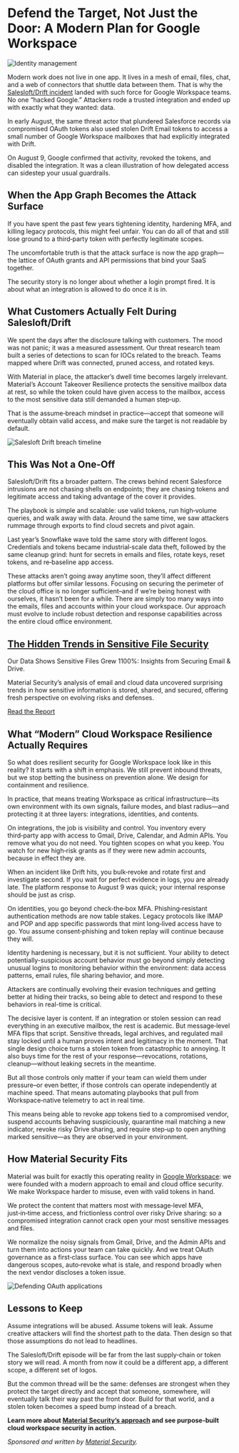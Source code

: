 # Defend the Target, Not Just the Door: A Modern Plan for Google Workspace

![Identity management](https://www.bleepstatic.com/content/hl-images/2024/07/02/identity-cybersecurity-framework.jpg)

Modern work does not live in one app. It lives in a mesh of email, files, chat, and a web of connectors that shuttle data between them. That is why the [Salesloft/Drift incident](https://material.security/resources/the-supply-chain-is-the-new-watering-hole?utm%5Fsource=third-party&utm%5Fmedium=website&utm%5Fcampaign=20251008-bleepingcomputer) landed with such force for Google Workspace teams. No one “hacked Google.” Attackers rode a trusted integration and ended up with exactly what they wanted: data.

In early August, the same threat actor that plundered Salesforce records via compromised OAuth tokens also used stolen Drift Email tokens to access a small number of Google Workspace mailboxes that had explicitly integrated with Drift.

On August 9, Google confirmed that activity, revoked the tokens, and disabled the integration. It was a clean illustration of how delegated access can sidestep your usual guardrails.

## When the App Graph Becomes the Attack Surface

If you have spent the past few years tightening identity, hardening MFA, and killing legacy protocols, this might feel unfair. You can do all of that and still lose ground to a third‑party token with perfectly legitimate scopes.

The uncomfortable truth is that the attack surface is now the app graph—the lattice of OAuth grants and API permissions that bind your SaaS together.

The security story is no longer about whether a login prompt fired. It is about what an integration is allowed to do once it is in.

## What Customers Actually Felt During Salesloft/Drift

We spent the days after the disclosure talking with customers. The mood was not panic; it was a measured assessment. Our threat research team built a series of detections to scan for IOCs related to the breach. Teams mapped where Drift was connected, pruned access, and rotated keys.

With Material in place, the attacker’s dwell time becomes largely irrelevant. Material’s Account Takeover Resilience protects the sensitive mailbox data at rest, so while the token could have given access to the mailbox, access to the most sensitive data still demanded a human step‑up.

That is the assume‑breach mindset in practice—accept that someone will eventually obtain valid access, and make sure the target is not readable by default.

![Salesloft Drift breach timeline](https://www.bleepstatic.com/images/news/security/m/material/oauth-apps/salesloft-drift-breach-timeline.png)

## This Was Not a One‑Off

Salesloft/Drift fits a broader pattern. The crews behind recent Salesforce intrusions are not chasing shells on endpoints; they are chasing tokens and legitimate access and taking advantage of the cover it provides.

The playbook is simple and scalable: use valid tokens, run high‑volume queries, and walk away with data. Around the same time, we saw attackers rummage through exports to find cloud secrets and pivot again.

Last year’s Snowflake wave told the same story with different logos. Credentials and tokens became industrial‑scale data theft, followed by the same cleanup grind: hunt for secrets in emails and files, rotate keys, reset tokens, and re‑baseline app access.

These attacks aren’t going away anytime soon, they’ll affect different platforms but offer similar lessons. Focusing on securing the perimeter of the cloud office is no longer sufficient–and if we’re being honest with ourselves, it hasn’t been for a while. There are simply too many ways into the emails, files and accounts within your cloud workspace. Our approach must evolve to include robust detection and response capabilities across the entire cloud office environment.

## [The Hidden Trends in Sensitive File Security](https://material.security/resources/exploring-sensitive-data-trends-what-weve-learned-from-protecting-email-and-files?utm%5Fsource=third-party&utm%5Fmedium=website&utm%5Fcampaign=20250818-bleepingcomputer)

Our Data Shows Sensitive Files Grew 1100%: Insights from Securing Email & Drive.

Material Security’s analysis of email and cloud data uncovered surprising trends in how sensitive information is stored, shared, and secured, offering fresh perspective on evolving risks and defenses.

[Read the Report](https://material.security/resources/exploring-sensitive-data-trends-what-weve-learned-from-protecting-email-and-files?utm%5Fsource=third-party&utm%5Fmedium=website&utm%5Fcampaign=20250818-bleepingcomputer)

## What “Modern” Cloud Workspace Resilience Actually Requires

So what does resilient security for Google Workspace look like in this reality? It starts with a shift in emphasis. We still prevent inbound threats, but we stop betting the business on prevention alone. We design for containment and resilience.

In practice, that means treating Workspace as critical infrastructure—its own environment with its own signals, failure modes, and blast radius—and protecting it at three layers: integrations, identities, and contents.

On integrations, the job is visibility and control. You inventory every third‑party app with access to Gmail, Drive, Calendar, and Admin APIs. You remove what you do not need. You tighten scopes on what you keep. You watch for new high‑risk grants as if they were new admin accounts, because in effect they are.

When an incident like Drift hits, you bulk‑revoke and rotate first and investigate second. If you wait for perfect evidence in logs, you are already late. The platform response to August 9 was quick; your internal response should be just as crisp.

On identities, you go beyond check‑the‑box MFA. Phishing‑resistant authentication methods are now table stakes. Legacy protocols like IMAP and POP and app specific passwords that mint long‑lived access have to go. You assume consent‑phishing and token replay will continue because they will.

Identity hardening is necessary, but it is not sufficient. Your ability to detect potentially-suspicious account behavior must go beyond simply detecting unusual logins to monitoring behavior within the environment: data access patterns, email rules, file sharing behavior, and more.

Attackers are continually evolving their evasion techniques and getting better at hiding their tracks, so being able to detect and respond to these behaviors in real-time is critical.

The decisive layer is content. If an integration or stolen session can read everything in an executive mailbox, the rest is academic. But message‑level MFA flips that script. Sensitive threads, legal archives, and regulated mail stay locked until a human proves intent and legitimacy in the moment. That single design choice turns a stolen token from catastrophic to annoying. It also buys time for the rest of your response—revocations, rotations, cleanup—without leaking secrets in the meantime.

But all those controls only matter if your team can wield them under pressure–or even better, if those controls can operate independently at machine speed. That means automating playbooks that pull from Workspace‑native telemetry to act in real time.

This means being able to revoke app tokens tied to a compromised vendor, suspend accounts behaving suspiciously, quarantine mail matching a new indicator, revoke risky Drive sharing, and require step‑up to open anything marked sensitive—as they are observed in your environment.

## How Material Security Fits

Material was built for exactly this operating reality in [Google Workspace](https://material.security/providers/google-workspace?utm%5Fsource=third-party&utm%5Fmedium=website&utm%5Fcampaign=20251008-bleepingcomputer): we were founded with a modern approach to email and cloud office security. We make Workspace harder to misuse, even with valid tokens in hand.

We protect the content that matters most with message‑level MFA, just‑in‑time access, and frictionless control over risky Drive sharing: so a compromised integration cannot crack open your most sensitive messages and files.

We normalize the noisy signals from Gmail, Drive, and the Admin APIs and turn them into actions your team can take quickly. And we treat OAuth governance as a first‑class surface. You can see which apps have dangerous scopes, auto‑revoke what is stale, and respond broadly when the next vendor discloses a token issue.

![Defending OAuth applications](https://www.bleepstatic.com/images/news/security/m/material/oauth-apps/oauth-threats.png)

## Lessons to Keep

Assume integrations will be abused. Assume tokens will leak. Assume creative attackers will find the shortest path to the data. Then design so that those assumptions do not lead to headlines.

The Salesloft/Drift episode will be far from the last supply‑chain or token story we will read. A month from now it could be a different app, a different scope, a different set of logos.

But the common thread will be the same: defenses are strongest when they protect the target directly and accept that someone, somewhere, will eventually talk their way past the front door. Build for that world, and a stolen token becomes a speed bump instead of a breach.

**Learn more about [Material Security’s approach](https://material.security/providers/google-workspace?utm%5Fsource=third-party&utm%5Fmedium=website&utm%5Fcampaign=20251008-bleepingcomputer) and see purpose-built cloud workspace security in action.**

_Sponsored and written by [Material Security](https://material.security/providers/google-workspace?utm%5Fsource=third-party&utm%5Fmedium=website&utm%5Fcampaign=20251008-bleepingcomputer)._